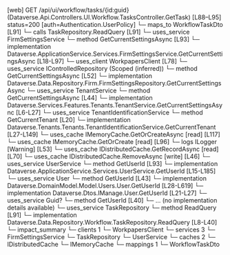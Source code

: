 [web] GET /api/ui/workflow/tasks/{id:guid}  (Dataverse.Api.Controllers.UI.Workflow.TasksController.GetTask)  [L88–L95] status=200 [auth=Authentication.UserPolicy]
  └─ maps_to WorkflowTaskDto [L91]
  └─ calls TaskRepository.ReadQuery [L91]
  └─ uses_service FirmSettingsService
    └─ method GetCurrentSettingsAsync [L93]
      └─ implementation Dataverse.ApplicationService.Services.FirmSettingsService.GetCurrentSettingsAsync [L18-L97]
        └─ uses_client WorkpapersClient [L78]
        └─ uses_service IControlledRepository<FirmSettings> (Scoped (inferred))
          └─ method GetCurrentSettingsAsync [L52]
            └─ implementation Dataverse.Data.Repository.Firm.FirmSettingsRepository.GetCurrentSettingsAsync
        └─ uses_service TenantService
          └─ method GetCurrentSettingsAsync [L44]
            └─ implementation Dataverse.Services.Features.Tenants.TenantService.GetCurrentSettingsAsync [L6-L27]
              └─ uses_service TenantIdentificationService
                └─ method GetCurrentTenant [L20]
                  └─ implementation Dataverse.Tenants.Tenants.TenantIdentificationService.GetCurrentTenant [L27-L149]
                    └─ uses_cache IMemoryCache.GetOrCreateAsync [read] [L117]
                    └─ uses_cache IMemoryCache.GetOrCreate [read] [L96]
                    └─ logs ILogger<ITenantIdentificationService> [Warning] [L53]
        └─ uses_cache IDistributedCache.GetRecordAsync [read] [L70]
        └─ uses_cache IDistributedCache.RemoveAsync [write] [L46]
  └─ uses_service UserService
    └─ method GetUserId [L93]
      └─ implementation Dataverse.ApplicationService.Services.UserService.GetUserId [L15-L185]
        └─ uses_service User
          └─ method GetUserId [L43]
            └─ implementation Dataverse.DomainModel.Model.Users.User.GetUserId [L28-L619]
            └─ implementation Dataverse.Dtos.IManage.User.GetUserId [L21-L27]
        └─ uses_service Guid?
          └─ method GetUserId [L40]
            └─ ... (no implementation details available)
  └─ uses_service TaskRepository
    └─ method ReadQuery [L91]
      └─ implementation Dataverse.Data.Repository.Workflow.TaskRepository.ReadQuery [L8-L40]
  └─ impact_summary
    └─ clients 1
      └─ WorkpapersClient
    └─ services 3
      └─ FirmSettingsService
      └─ TaskRepository
      └─ UserService
    └─ caches 2
      └─ IDistributedCache
      └─ IMemoryCache
    └─ mappings 1
      └─ WorkflowTaskDto

